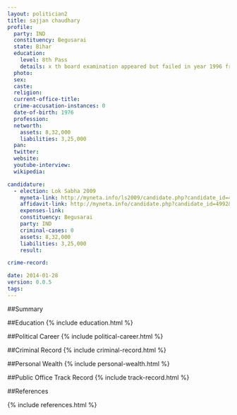 ```yaml
---
layout: politician2
title: sajjan chaudhary
profile: 
  party: IND
  constituency: Begusarai
  state: Bihar
  education: 
    level: 8th Pass
    details: x th board examination appeared but failed in year 1996 from rajkiya krit uchh vidyalaya garhpura,dist.begusarai
  photo: 
  sex: 
  caste: 
  religion: 
  current-office-title: 
  crime-accusation-instances: 0
  date-of-birth: 1976
  profession: 
  networth: 
    assets: 8,32,000
    liabilities: 3,25,000
  pan: 
  twitter: 
  website: 
  youtube-interview: 
  wikipedia: 

candidature: 
  - election: Lok Sabha 2009
    myneta-link: http://myneta.info/ls2009/candidate.php?candidate_id=4992
    affidavit-link: http://myneta.info/candidate.php?candidate_id=4992&scan=original
    expenses-link: 
    constituency: Begusarai 
    party: IND
    criminal-cases: 0
    assets: 8,32,000
    liabilities: 3,25,000
    result:  

crime-record: 

date: 2014-01-28
version: 0.0.5
tags: 
---
```

##Summary


##Education
{% include education.html %}


##Political Career
{% include political-career.html %}


##Criminal Record
{% include criminal-record.html %}


##Personal Wealth
{% include personal-wealth.html %}


##Public Office Track Record
{% include track-record.html %}


##References


{% include references.html %}